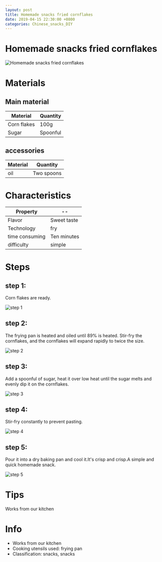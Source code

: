 ```yaml
---
layout: post
title: Homemade snacks fried cornflakes
date: 2019-04-15 22:30:00 +0800
categories: Chinese_snacks_DIY
---
```


# Homemade snacks fried cornflakes

![Homemade snacks fried cornflakes]({{site.baseurl}}/img/419668/419668.jpg)

# Materials


## Main material

Material|Quantity
--|--
Corn flakes|100g
Sugar|Spoonful

## accessories

Material|Quantity
--|--
oil|Two spoons

# Characteristics

Property|--
--|--
Flavor|Sweet taste
Technology|fry
time consuming|Ten minutes
difficulty|simple

# Steps

## step 1:

Corn flakes are ready.

![step 1]({{site.baseurl}}/img/419668/1.jpg)

## step 2:

The frying pan is heated and oiled until 89% is heated. Stir-fry the cornflakes, and the cornflakes will expand rapidly to twice the size.

![step 2]({{site.baseurl}}/img/419668/2.jpg)

## step 3:

Add a spoonful of sugar, heat it over low heat until the sugar melts and evenly dip it on the cornflakes.

![step 3]({{site.baseurl}}/img/419668/3.jpg)

## step 4:

Stir-fry constantly to prevent pasting.

![step 4]({{site.baseurl}}/img/419668/4.jpg)

## step 5:

Pour it into a dry baking pan and cool it.It's crisp and crisp.A simple and quick homemade snack.

![step 5]({{site.baseurl}}/img/419668/5.jpg)

# Tips

Works from our kitchen

# Info

- Works from our kitchen
- Cooking utensils used: frying pan
- Classification: snacks, snacks